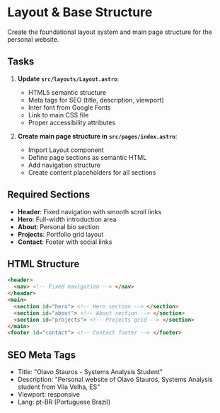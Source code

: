 # Layout & Base Structure

Create the foundational layout system and main page structure for the personal website.

## Tasks

1. **Update `src/layouts/Layout.astro`**:
   - HTML5 semantic structure
   - Meta tags for SEO (title, description, viewport)
   - Inter font from Google Fonts
   - Link to main CSS file
   - Proper accessibility attributes

2. **Create main page structure in `src/pages/index.astro`**:
   - Import Layout component
   - Define page sections as semantic HTML
   - Add navigation structure
   - Create content placeholders for all sections

## Required Sections
- **Header**: Fixed navigation with smooth scroll links
- **Hero**: Full-width introduction area
- **About**: Personal bio section
- **Projects**: Portfolio grid layout
- **Contact**: Footer with social links

## HTML Structure
```html
<header>
  <nav> <!-- Fixed navigation --> </nav>
</header>
<main>
  <section id="hero"> <!-- Hero section --> </section>
  <section id="about"> <!-- About section --> </section>
  <section id="projects"> <!-- Projects grid --> </section>
</main>
<footer id="contact"> <!-- Contact footer --> </footer>
```

## SEO Meta Tags
- Title: "Olavo Stauros - Systems Analysis Student"
- Description: "Personal website of Olavo Stauros, Systems Analysis student from Vila Velha, ES"
- Viewport: responsive
- Lang: pt-BR (Portuguese Brazil)
